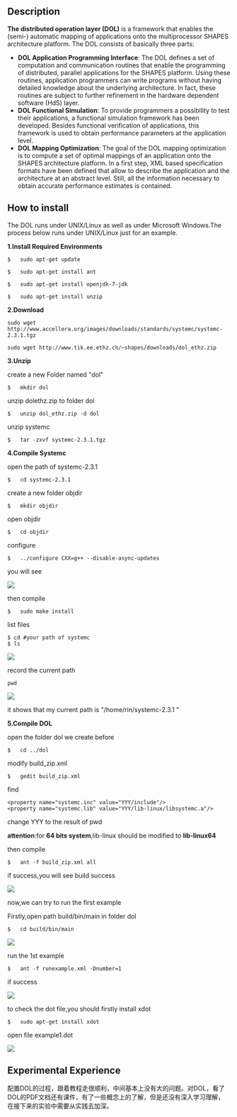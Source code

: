 ## Description ##
**The distributed operation layer (DOL)** is a framework that enables the (semi-) automatic mapping of applications onto the multiprocessor SHAPES architecture platform. The DOL consists of basically three parts:

- **DOL Application Programming Interface**: The DOL defines a set of computation and communication routines that enable the programming of distributed, parallel applications for the SHAPES platform. Using these routines, application programmers can write programs without having detailed knowledge about the underlying architecture. In fact, these routines are subject to further refinement in the hardware dependent software (HdS) layer.
- **DOL Functional Simulation**: To provide programmers a possibility to test their applications, a functional simulation framework has been developed. Besides functional verification of applications, this framework is used to obtain performance parameters at the application level.
- **DOL Mapping Optimization**: The goal of the DOL mapping optimization is to compute a set of optimal mappings of an application onto the SHAPES architecture platform. In a first step, XML based specification formats have been defined that allow to describe the application and the architecture at an abstract level. Still, all the information necessary to obtain accurate performance estimates is contained.

## How to install ##
The DOL runs under UNIX/Linux as well as under Microsoft Windows.The process below runs under UNIX/Linux just for an example.

**1.Install Required Environments**

	$	sudo apt-get update

	$	sudo apt-get install ant

	$ 	sudo apt-get install openjdk-7-jdk

	$	sudo apt-get install unzip

**2.Download**

	sudo wget http://www.accellera.org/images/downloads/standards/systemc/systemc-2.3.1.tgz

	sudo wget http://www.tik.ee.ethz.ch/~shapes/downloads/dol_ethz.zip

**3.Unzip**

create a new Folder named "dol"

	$	mkdir dol

unzip dolethz.zip to folder dol

	$	unzip dol_ethz.zip -d dol

unzip systemc

	$	tar -zxvf systemc-2.3.1.tgz

**4.Compile Systemc**

open the path of systemc-2.3.1

	$	cd systemc-2.3.1

create a new folder objdir

	$	mkdir objdir

open objdir

	$	cd objdir

configure

	$	../configure CXX=g++ --disable-async-updates
you will see

![](http://i.imgur.com/Y06Nd8c.png)

then compile

	$	sudo make install

list files

	$ cd #your path of systemc 
	$ ls

![](http://i.imgur.com/iGvH5j9.png)

record the current path

	pwd

![](http://i.imgur.com/agpKRWn.png)

it shows that my current path is "/home/rin/systemc-2.3.1
"

**5.Compile DOL**

open the folder dol we create before

	$	cd ../dol

modify build_zip.xml

	$	gedit build_zip.xml

find

	<property name="systemc.inc" value="YYY/include"/>
	<property name="systemc.lib" value="YYY/lib-linux/libsystemc.a"/>

change YYY to the result of pwd

**attention**:for **64 bits system**,lib-linux should be modified to **lib-linux64** 

then compile
	
	$	ant -f build_zip.xml all

if success,you will see build success

![](http://i.imgur.com/DYiBZeg.png)

now,we can try to run the first example

Firstly,open path build/bin/main in folder dol

	$	cd build/bin/main

![](http://i.imgur.com/pqtiU6I.png)

run the 1st example
	
	$	ant -f runexample.xml -Dnumber=1

if success

![](http://i.imgur.com/vEXHZKR.png)

to check the dot file,you should firstly install xdot

	$	sudo apt-get install xdot

open file example1.dot

 ![](http://i.imgur.com/apamObw.png)

## Experimental Experience ##
配置DOL的过程，跟着教程走很顺利，中间基本上没有大的问题。对DOL，看了DOL的PDF文档还有课件，有了一些概念上的了解，但是还没有深入学习理解，在接下来的实验中需要从实践去加深。

